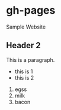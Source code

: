 # gh-pages
Sample Website

## Header 2

This is a paragraph. 

* this is 1 
* this is 2

1. egss
2. milk
3. bacon
